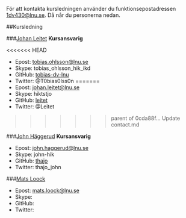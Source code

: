 För att kontakta kursledningen använder du funktionsepostadressen [1dv430@lnu.se](mailto:1dv430@lnu.se). Då når du personerna nedan. 

##Kursledning

###[Johan Leitet](http://lnu.se/personal/johan.leitet)
__Kursansvarig__

<<<<<<< HEAD
* Epost: tobias.ohlsson@lnu.se
* Skype: tobias_ohlsson_hik_ikd
* GitHub: [tobias-dv-lnu](https://github.com/tobias-dv-lnu)
* Twitter: @T0bias0lss0n
=======
* Epost: johan.leitet@lnu.se
* Skype: hiktstjo
* GitHub: [leitet](https://github.com/leitet)
* Twitter: @Leitet
>>>>>>> parent of 0cda88f... Update contact.md

###[John Häggerud](http://lnu.se/personal/john.haggerud)
__Kursansvarig__

* Epost: john.haggerud@lnu.se
* Skype: john-hik
* GitHub: [thajo](http://github.com/thajo)
* Twitter: thajo_john

###[Mats Loock](http://lnu.se/personal/mats.loock)

* Epost: mats.loock@lnu.se
* Skype:
* GitHub: 
* Twitter: